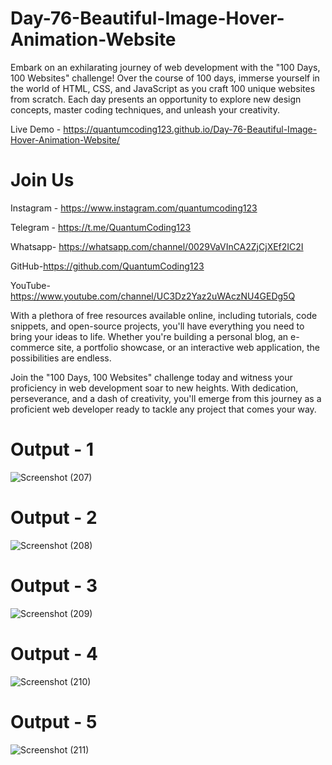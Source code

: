 # Day-76-Beautiful-Image-Hover-Animation-Website

Embark on an exhilarating journey of web development with the "100 Days, 100 Websites" challenge! Over the course of 100 days, immerse yourself in the world of HTML, CSS, and JavaScript as you craft 100 unique websites from scratch. Each day presents an opportunity to explore new design concepts, master coding techniques, and unleash your creativity.

Live Demo - https://quantumcoding123.github.io/Day-76-Beautiful-Image-Hover-Animation-Website/

# Join Us

Instagram - https://www.instagram.com/quantumcoding123

Telegram - https://t.me/QuantumCoding123

Whatsapp- https://whatsapp.com/channel/0029VaVInCA2ZjCjXEf2IC2I

GitHub-https://github.com/QuantumCoding123

YouTube-https://www.youtube.com/channel/UC3Dz2Yaz2uWAczNU4GEDg5Q

With a plethora of free resources available online, including tutorials, code snippets, and open-source projects, you'll have everything you need to bring your ideas to life. Whether you're building a personal blog, an e-commerce site, a portfolio showcase, or an interactive web application, the possibilities are endless.

Join the "100 Days, 100 Websites" challenge today and witness your proficiency in web development soar to new heights. With dedication, perseverance, and a dash of creativity, you'll emerge from this journey as a proficient web developer ready to tackle any project that comes your way.

# Output - 1

![Screenshot (207)](https://github.com/QuantumCoding123/Day-76-Beautiful-Image-Hover-Animation-Website/assets/166281221/83699abb-7556-4ace-ae68-657ac03af8e8)
 
# Output - 2

![Screenshot (208)](https://github.com/QuantumCoding123/Day-76-Beautiful-Image-Hover-Animation-Website/assets/166281221/ef0f9abb-09f6-424a-a10c-baa05cae59a8)

# Output - 3

![Screenshot (209)](https://github.com/QuantumCoding123/Day-76-Beautiful-Image-Hover-Animation-Website/assets/166281221/c7ff0cc1-3d67-4781-a840-42b11df2d063)

# Output - 4

![Screenshot (210)](https://github.com/QuantumCoding123/Day-76-Beautiful-Image-Hover-Animation-Website/assets/166281221/2bda00be-768f-4ce4-b66f-9a3169f67f9d)

# Output - 5

![Screenshot (211)](https://github.com/QuantumCoding123/Day-76-Beautiful-Image-Hover-Animation-Website/assets/166281221/71dd2b9a-664b-45b1-b168-39cc3f055010)

